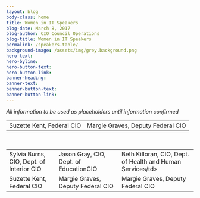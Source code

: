 ```yaml
---
layout: blog
body-class: home
title: Women in IT Speakers
blog-date: March 8, 2017
blog-author: CIO Council Operations
blog-title: Women in IT Speakers
permalink: /speakers-table/
background-image: /assets/img/grey.background.png
hero-text:  
hero-byline:
hero-button-text: 
hero-button-link: 
banner-heading: 
banner-text: 
banner-button-text: 
banner-button-link: 
---
```


<p><em>All information to be used as placeholders until information confirmed</em></p>

<table>
<tr>
  <td>Suzette Kent, Federal CIO</td>
  <td>Margie Graves, Deputy Federal CIO</td>
</tr>
</table>
<br>
<table>
  <tr>
    <td>Sylvia Burns, CIO, Dept. of Interior CIO</td>
    <td>Jason Gray, CIO, Dept. of EducationCIO</td>
    <td>Beth Killoran, CIO, Dept. of Health and Human Services/td>
  </tr>
  <tr>
    <td>Suzette Kent, Federal CIO</td>
    <td>Margie Graves, Deputy Federal CIO</td>
    <td>Margie Graves, Deputy Federal CIO</td>
  </tr>
</table>
